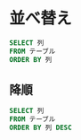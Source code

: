 # 並べ替え
```sql
SELECT 列
FROM テーブル
ORDER BY 列
```

## 降順
```sql
SELECT 列
FROM テーブル
ORDER BY 列 DESC
```
